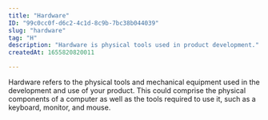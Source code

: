 ```yaml
---
title: "Hardware"
ID: "99c0cc0f-d6c2-4c1d-8c9b-7bc38b044039"
slug: "hardware"
tag: "H"
description: "Hardware is physical tools used in product development."
createdAt: 1655820820011

---
```

Hardware refers to the physical tools and mechanical equipment used in the development and use of your product. This could comprise the physical components of a computer as well as the tools required to use it, such as a keyboard, monitor, and mouse.